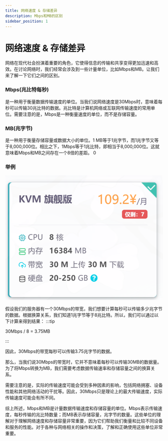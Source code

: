```yaml
---
title: 网络速度 & 存储差异
description: Mbps和MB的区别
sidebar_position: 1
---
```


# 网络速度 & 存储差异
网络在现代社会扮演着重要的角色，它使得信息的传输和共享变得更加迅速和高效。在讨论网络时，我们经常会涉及到一些计量单位，比如Mbps和MB。让我们来了解一下它们之间的区别。

### Mbps(兆比特每秒)
是一种用于衡量数据传输速度的单位。当我们说网络速度是30Mbps时，意味着每秒可以传输30兆比特的数据。兆比特是计算机网络或互联网传输速度的常用单位。需要注意的是，Mbps是一种衡量速度的单位，而不是存储容量。

### MB(兆字节)
是一种用于衡量存储容量或数据大小的单位。1 MB等于1兆字节，而1兆字节又等于8,000,000位。相比之下，1Mbps等于1兆比特，即相当于8,000,000位。这就意味着Mbps和MB之间存在一个8倍的差距。
0
### 举例
![Alt text@50](KVM1.png)

假设我们的服务器有一个30Mbps的带宽，我们想要计算每秒可以传输多少兆字节的数据。根据换算关系，我们知道1兆字节等于8兆比特。所以，我们可以通过以下计算来得到结果：
:::tip

30Mbps / 8 = 3.75MB

:::


因此，30Mbps的带宽每秒可以传输3.75兆字节的数据。

那么，当我们说30Mbps的带宽时，它并不意味着每秒可以传输30MB的数据量。为了将Mbps转换为MB，我们需要考虑数据传输速率和存储容量之间的换算关系。

需要注意的是，实际的传输速度可能会受到多种因素的影响，包括网络拥塞、设备性能和其他网络活动的干扰等。因此，30Mbps只是理论上的最大传输速度，实际传输速度可能会有所不同。

综上所述，Mbps和MB是计量数据传输速度和存储容量的单位。Mbps表示传输速度，每秒传输的兆比特数量；而MB表示存储容量，兆字节的数量。这些单位的理解对于理解网络速度和存储容量非常重要，因为它们帮助我们衡量和比较不同设备和服务的性能。对于各种与网络相关的操作和决策，了解和正确使用这些单位非常重要。



